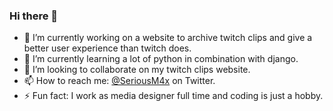 ### Hi there 👋

- 🔭 I’m currently working on a website to archive twitch clips and give a better user experience than twitch does.
- 🌱 I’m currently learning a lot of python in combination with django.
- 👯 I’m looking to collaborate on my twitch clips website.
- 📫 How to reach me: [@SeriousM4x](https://twitter.com/SeriousM4x) on Twitter.
- ⚡ Fun fact: I work as media designer full time and coding is just a hobby.
